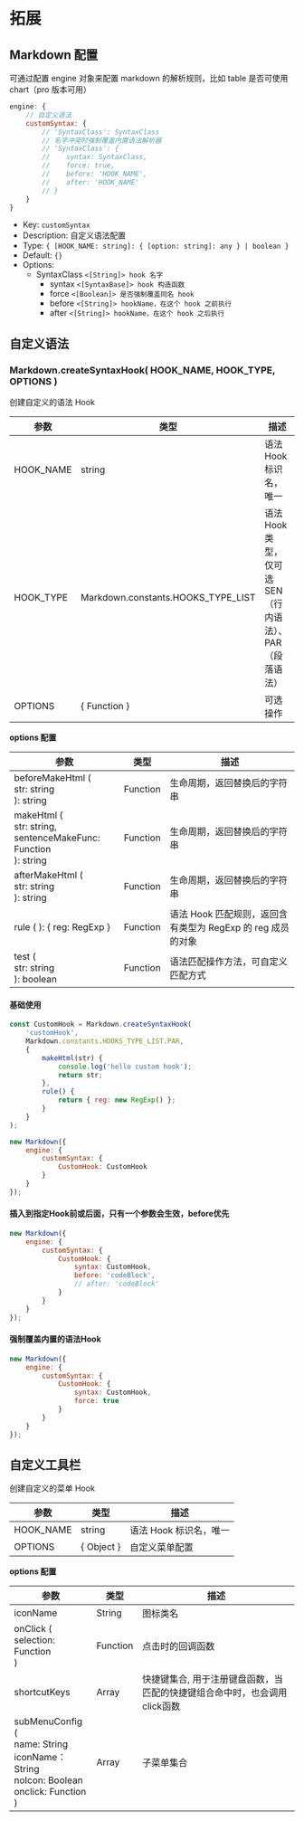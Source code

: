 # 拓展

## Markdown 配置

可通过配置 engine 对象来配置 markdown 的解析规则，比如 table 是否可使用 chart（pro 版本可用）

```js
engine: {
    // 自定义语法
    customSyntax: {
        // 'SyntaxClass': SyntaxClass   
        // 名字冲突时强制覆盖内置语法解析器
        // 'SyntaxClass': {             
        //    syntax: SyntaxClass,      
        //    force: true,              
        //    before: 'HOOK_NAME',      
        //    after: 'HOOK_NAME'        
        // }
    }
}
```

- Key: `customSyntax`
- Description: 自定义语法配置
- Type: ``{ [HOOK_NAME: string]: { [option: string]: any } | boolean }``
- Default: `{}`
- Options:
  - SyntaxClass   `<[String]> hook 名字`
    - syntax    `<[SyntaxBase]> hook 构造函数`
    - force     `<[Boolean]> 是否强制覆盖同名 hook`
    - before    `<[String]> hookName，在这个 hook 之前执行`
    - after     `<[String]> hookName，在这个 hook 之后执行`

## 自定义语法

### Markdown.createSyntaxHook( HOOK_NAME, HOOK_TYPE, OPTIONS )

创建自定义的语法 Hook

| 参数      | 类型                               | 描述                                                                     |
| --------- | ---------------------------------- | ------------------------------------------------------------------------ |
| HOOK_NAME | string                             | 语法 Hook 标识名，唯一                                                   |
| HOOK_TYPE | Markdown.constants.HOOKS_TYPE_LIST | 语法 Hook 类型，仅可选 SEN（行内语法）、PAR（段落语法）               |
| OPTIONS   | { Function }                       | 可选操作                                                            |

**options 配置**

| 参数                                                                    | 类型     | 描述                                                        |
| ----------------------------------------------------------------------- | -------- | ----------------------------------------------------------- |
| beforeMakeHtml (<br>str: string<br> ): string                           | Function | 生命周期，返回替换后的字符串                                |
| makeHtml (<br>str: string,<br> sentenceMakeFunc: Function<br> ): string | Function | 生命周期，返回替换后的字符串                                |
| afterMakeHtml (<br>str: string<br> ): string                            | Function | 生命周期，返回替换后的字符串                                |
| rule ( ): { reg: RegExp }                                               | Function | 语法 Hook 匹配规则，返回含有类型为 RegExp 的 reg 成员的对象 |
| test (<br>str: string<br>): boolean                                     | Function | 语法匹配操作方法，可自定义匹配方式                          |

#### 基础使用

```Javascript
const CustomHook = Markdown.createSyntaxHook(
    'customHook',
    Markdown.constants.HOOKS_TYPE_LIST.PAR,
    {
        makeHtml(str) {
            console.log('hello custom hook');
            return str;
        },
        rule() {
            return { reg: new RegExp() };
        }
    }
);

new Markdown({
    engine: {
        customSyntax: {
            CustomHook: CustomHook
        }
    }
});
```

#### 插入到指定Hook前或后面，只有一个参数会生效，before优先

```Javascript
new Markdown({
    engine: {
        customSyntax: {
            CustomHook: {
                syntax: CustomHook,
                before: 'codeBlock',
                // after: 'codeBlock'
            }
        }
    }
});
```

#### 强制覆盖内置的语法Hook

```Javascript
new Markdown({
    engine: {
        customSyntax: {
            CustomHook: {
                syntax: CustomHook,
                force: true
            }
        }
    }
});
```

## 自定义工具栏

创建自定义的菜单 Hook

| 参数      | 类型                               | 描述                                                                     |
| --------- | ---------------------------------- | ------------------------------------------------------------------------ |
| HOOK_NAME | string                             | 语法 Hook 标识名，唯一                                                   |
| OPTIONS   | { Object }                       | 自定义菜单配置                                                            |

**options 配置**

| 参数                                                                    | 类型     | 描述                                                        |
| ----------------------------------------------------------------------- | -------- | ----------------------------------------------------------- |
| iconName                           | String | 图标类名                               |
| onClick (<br> selection: Function<br> ) | Function | 点击时的回调函数                                |
| shortcutKeys   | Array | 快捷键集合, 用于注册键盘函数，当匹配的快捷键组合命中时，也会调用click函数   |
| subMenuConfig (<br>name: String<br>iconName： String<Br>noIcon: Boolean<Br>onclick: Function ) | Array | 子菜单集合 |
